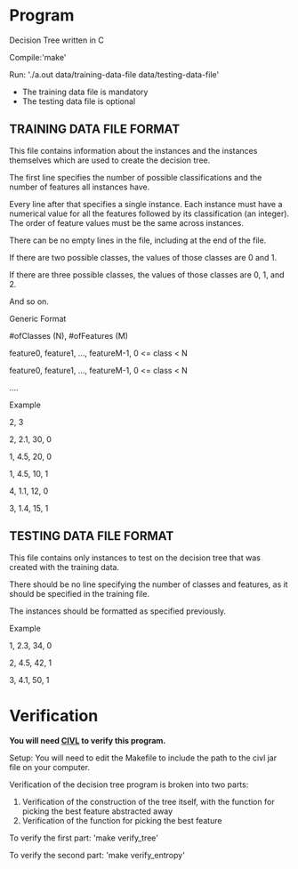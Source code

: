 # Program
Decision Tree written in C


Compile:'make'

Run:	'./a.out data/training-data-file data/testing-data-file'
- The training data file is mandatory
- The testing data file is optional

TRAINING DATA FILE FORMAT
----------------------------------------------------------------------------------------------------------------------
This file contains information about the instances and the instances themselves which are used to create the decision tree.

The first line specifies the number of possible classifications and the number of features all instances have.

Every line after that specifies a single instance. Each instance must have a numerical value for all the features
followed by its classification (an integer). The order of feature values must be the same across instances.

There can be no empty lines in the file, including at the end of the file.

If there are two possible classes, the values of those classes are 0 and 1.

If there are three possible classes, the values of those classes are 0, 1, and 2.

And so on.



Generic Format

#ofClasses (N), #ofFeatures (M)

feature0, feature1, ..., featureM-1, 0 <= class < N

feature0, feature1, ..., featureM-1, 0 <= class < N

....



Example

2, 3

2, 2.1, 30, 0

1, 4.5, 20, 0

1, 4.5, 10, 1

4, 1.1, 12, 0

3, 1.4, 15, 1


TESTING DATA FILE FORMAT
---------------------------
This file contains only instances to test on the decision tree that was created with the training data.

There should be no line specifying the number of classes and features, as it should be specified in the training file.

The instances should be formatted as specified previously.



Example

1, 2.3, 34, 0

2, 4.5, 42, 1

3, 4.1, 50, 1

# Verification

**You will need [CIVL](https://vsl.cis.udel.edu/civl/) to verify this program.**

Setup: You will need to edit the Makefile to include the path to the civl jar file on your computer.

Verification of the decision tree program is broken into two parts:
 1. Verification of the construction of the tree itself, with the function for picking the best feature abstracted away
 2. Verification of the function for picking the best feature

To verify the first part:   'make verify_tree'

To verify the second part:  'make verify_entropy'
